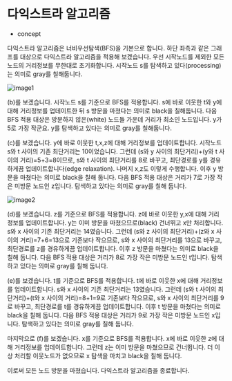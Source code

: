 # 다익스트라 알고리즘

- concept

다익스트라 알고리즘은 너비우선탐색(BFS)을 기본으로 합니다.
하단 좌측과 같은 그래프를 대상으로 다익스트라 알고리즘을 적용해 보겠습니다.
우선 시작노드를 제외한 모든 노드의 거리정보를 무한대로 초기화합니다.
시작노드 s를 탐색하고 있다(processing)는 의미로 gray를 칠해둡니다.

![image1](/Algorithm/img/abc.PNG)

(b)를 보겠습니다. 시작노드 s를 기준으로 BFS를 적용합니다. s에 바로 이웃한 t와 y에 대해 거리정보를 업데이트한 뒤 s 방문을 마쳤다는 의미로 black을 칠해둡니다. 다음 BFS 적용 대상은 방문하지 않은(white) 노드들 가운데 거리가 최소인 노드입니다. y가 5로 가장 작군요. y를 탐색하고 있다는 의미로 gray를 칠해둡니다.

(c)를 보겠습니다. y에 바로 이웃한 t,x,z에 대해 거리정보를 업데이트합니다. 시작노드 s와 t 사이의 기존 최단거리는 10이었습니다. 그런데 (s와 y 사이의 최단거리)+(y와 t 사이의 거리)=5+3=8이므로, s와 t 사이의 최단거리를 8로 바꾸고, 최단경로를 y를 경유하게끔 업데이트합니다(edge relaxation). 나머지 x,z도 이렇게 수행합니다. 이후 y 방문을 마쳤다는 의미로 black을 칠해 둡니다. 다음 BFS 적용 대상은 거리가 7로 가장 작은 미방문 노드인 z입니다. 탐색하고 있다는 의미로 gray를 칠해 둡니다.

![image2](/Algorithm/img/def.PNG)

(d)를 보겠습니다. z를 기준으로 BFS를 적용합니다. z에 바로 이웃한 y,x에 대해 거리정보를 업데이트합니다. y는 이미 방문을 마쳤으므로(black) 건너뛰고 x만 처리합니다. s와 x 사이의 기존 최단거리는 14였습니다. 그런데 (s와 z 사이의 최단거리)+(z와 x 사이의 거리)=7+6=13으로 기존보다 작으므로, s와 x 사이의 최단거리를 13으로 바꾸고, 최단경로를 z를 경유하게끔 업데이트합니다. 이후 z 방문을 마쳤다는 의미로 black을 칠해 둡니다. 다음 BFS 적용 대상은 거리가 8로 가장 작은 미방문 노드인 t입니다. 탐색하고 있다는 의미로 gray를 칠해 둡니다.

(e)를 보겠습니다. t를 기준으로 BFS를 적용합니다. t에 바로 이웃한 x에 대해 거리정보를 업데이트합니다. s와 x 사이의 기존 최단거리는 13였습니다. 그런데 (s와 t 사이의 최단거리)+(t와 x 사이의 거리)=8+1=9로 기존보다 작으므로, s와 x 사이의 최단거리를 9로 바꾸고, 최단경로를 t를 경유하게끔 업데이트합니다. 이후 t 방문을 마쳤다는 의미로 black을 칠해 둡니다. 다음 BFS 적용 대상은 거리가 9로 가장 작은 미방문 노드인 x입니다. 탐색하고 있다는 의미로 gray를 칠해 둡니다.

마지막으로 (f)를 보겠습니다. x를 기준으로 BFS를 적용합니다. x에 바로 이웃한 z에 대해 거리정보를 업데이트합니다. 그런데 z는 이미 방문을 마쳤으므로 건너뜁니다. 더 이상 처리할 이웃노드가 없으므로 x 탐색을 마치고 black을 칠해 둡니다.

이로써 모든 노드 방문을 마쳤습니다. 다익스트라 알고리즘을 종료합니다.

